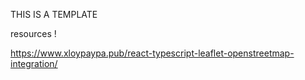 
THIS IS A TEMPLATE

resources !

https://www.xloypaypa.pub/react-typescript-leaflet-openstreetmap-integration/